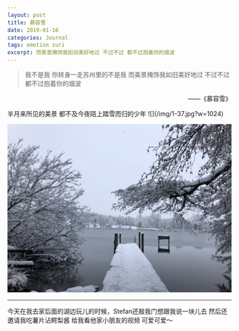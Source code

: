 ```yaml
---
layout: post
title: 慕容雪
date: 2019-01-10
categories: Journal 
tags: emotion zuri
excerpt: 而美景掩饰我如旧美好地过 不过不过 都不过抱着你的烟波
---
```


> 我不是我 你转身一走苏州里的不是我 而美景掩饰我如旧美好地过 不过不过 都不过抱着你的烟波

<p align="right">——《慕容雪》</p>  
半月来所见的美景 都不及今夜陌上踏雪而归的少年
![](/img/1-37.jpg?w=1024)
  
![](/img/2-22.jpg?w=1024)

---
今天在我去家后面的湖边玩儿的时候，Stefan还敲我门想跟我说一块儿去 然后还邀请我吃薯片沾鳄梨酱 给我看他家小朋友的视频 可爱可爱～